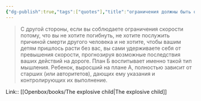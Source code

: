 ```yaml
---
{"dg-publish":true,"tags":["quotes"],"title":"ограничения должны быть осознаны, а не навязаны","date":"2022-08-27T20:26:32+03:00","modified_at":"2024-01-07T10:00:39+03:00","alias":"ограничения должны быть осознаны, а не навязаны","dg-path":"/quotes/202208272026.md","permalink":"/quotes/202208272026/","dgPassFrontmatter":true}
---
```



> С другой стороны, если вы соблюдаете ограничения скорости потому, что вы не хотите погибнуть, не хотите послужить причиной смерти другого человека и не хотите, чтобы вашим детям пришлось расти без вас, вы сами удерживаете себя от превышения скорости, прогнозируя возможные последствия ваших действий на дороге. План Б воспитывает именно такой тип мышления. Ребенок, выросший на плане А, полностью зависит от старших (или авторитетов), дающих ему указания и контролирующих их выполнение.

Link:: [[Openbox/books/The explosive child|The explosive child]]
